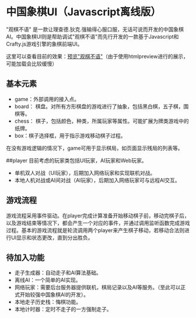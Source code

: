 # 中国象棋UI（Javascript离线版）

"观棋不语" 是一款让理查德.狄克.强输得心服口服，无话可说而开发的中国象棋AI。中国象棋UI则是帮助调试"观棋不语"而先行开发的一款基于Javascript和Crafty.js游戏引擎的象棋前端UI。


这里可以查看目前的效果：[预览"观棋不语"](http://htmlpreview.github.io/?https://raw.githubusercontent.com/JimmyFromSYSU/ChineseChessUI_Javascript/master/index.html)（由于使用htmlpreview进行的展示，可能加载会比较缓慢）

## 基本元素
* game：外部调用的接入点。
* board： 棋盘。对所有方形棋盘的游戏进行了抽象，包括黑白棋，五子棋，围棋等。
* chess： 棋子，包括颜色，种类，所属玩家等属性。可能扩展为牌类游戏中的纸牌。
* box：棋子选择框，用于指示游戏移动棋子过程。

在没有游戏逻辑的情况下，game可用于显示棋局，如页面显示残局的列表等。

##player
目前考虑的玩家类包括UI玩家，AI玩家和Web玩家。

* 单机双人对战（UI玩家），后期加入网络玩家和实现联机对战。
* 本地人机对战或AI间对战（AI玩家），后期加入网络玩家可与远程AI交互。

## 游戏流程
游戏流程采用事件驱动。在player完成计算准备开始移动棋子前，移动完棋子后，以及游戏结束等情况下，都会产生一个对应的事件，并通过调用监听函数完成游戏过程。基本的游戏流程就是轮流调用两个player来产生棋子移动，若移动合法则进行UI显示和状态更改，直到分出胜负。

## 待加入功能

* 走子生成器：自动走子和AI算法基础。
* 离线AI：一个简单的AI实现。
* 网络玩家：需要后台服务器提供联机，棋局记录以及AI等服务。（至此可以正式开始较强中国象棋AI的开发）。
* 本地走子历史栈：悔棋功能。
* 本地计时器：定时不走子的一方强制走子。
